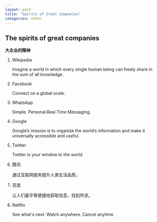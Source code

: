 ```yaml
---
layout: post
title: "Spirits of Great Companies"
categories: other
---
```


## The spirits of great companies

**大企业的精神**

 1. Wikipedia

    Imagine a world in which every single human being can freely share
    in the sum of all knowledge.

 2. Facebook

    Connect on a global scale.

 3. WhatsApp

    Simple. Personal.Real Time Messaging.

 4. Google

    Google’s mission is to organize the world’s information and make it
    universally accessible and useful.

 5. Twitter

    Twitter is your window to the world.

 6. 腾讯

    通过互联网服务提升人类生活品质。

 7. 百度

    让人们最平等便捷地获取信息，找到所求。

 8. Netflix

    See what's next. Watch anywhere. Cancel anytime.
